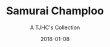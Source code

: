 ---
title: "Samurai Champloo"
subtitle: "A TJHC's Collection"
customForwardUrl: "https://www.youtube.com/watch?v=BCRcgt04geA"
displayImg: "https://img.youtube.com/vi/BCRcgt04geA/0.jpg"
date: "2018-01-08"
newTab: true 
---